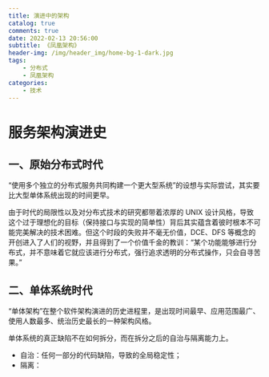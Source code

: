 ```yaml
---
title: 演进中的架构
catalog: true
comments: true
date: 2022-02-13 20:56:00
subtitle: 《凤凰架构》
header-img: /img/header_img/home-bg-1-dark.jpg
tags:
    - 分布式
    - 凤凰架构
categories:
    - 技术
---
```


# 服务架构演进史

## 一、原始分布式时代

“使用多个独立的分布式服务共同构建一个更大型系统”的设想与实际尝试，其实要比大型单体系统出现的时间更早。

由于时代的局限性以及对分布式技术的研究都带着浓厚的 UNIX 设计风格，导致这个过于理想化的目标（保持接口与实现的简单性）背后其实蕴含着彼时根本不可能完美解决的技术困难。但这个时段的失败并不毫无价值，DCE、DFS 等概念的开创进入了人们的视野，并且得到了一个价值千金的教训：“某个功能能够进行分布式，并不意味着它就应该进行分布式，强行追求透明的分布式操作，只会自寻苦果。”

## 二、单体系统时代

“单体架构”在整个软件架构演进的历史进程里，是出现时间最早、应用范围最广、使用人数最多、统治历史最长的一种架构风格。

单体系统的真正缺陷不在如何拆分，而在拆分之后的自治与隔离能力上。

- 自治：任何一部分的代码缺陷，导致的全局稳定性；
- 隔离：


